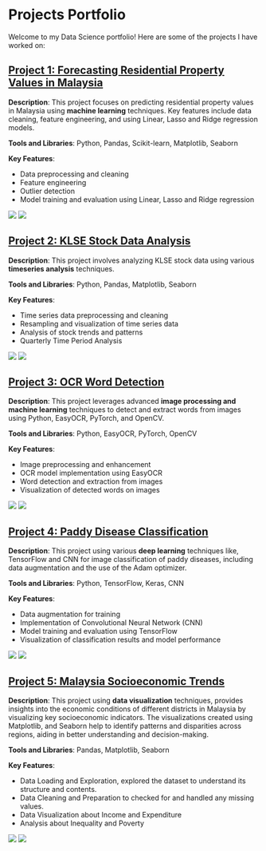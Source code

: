 # Projects Portfolio

Welcome to my Data Science portfolio! Here are some of the projects I have worked on:

## [Project 1: Forecasting Residential Property Values in Malaysia](https://github.com/naimzol/Forecasting-Property-Values-Machine-Learning)

**Description**: This project focuses on predicting residential property values in Malaysia using **machine learning** techniques. Key features include data cleaning, feature engineering, and using Linear, Lasso and Ridge regression models.

**Tools and Libraries**: Python, Pandas, Scikit-learn, Matplotlib, Seaborn

**Key Features**:
- Data preprocessing and cleaning
- Feature engineering
- Outlier detection
- Model training and evaluation using Linear, Lasso and Ridge regression

![](image/machine-learning/median%20price%20vs%20median%20psf.png)
![](image/machine-learning/Number%20of%20Project%20Based%20on%20State.png)

## [Project 2: KLSE Stock Data Analysis](https://github.com/naimzol/KLSE-Stock-Data-Analysis)

**Description**: This project involves analyzing KLSE stock data using various **timeseries analysis** techniques.

**Tools and Libraries**: Python, Pandas, Matplotlib, Seaborn

**Key Features**:
- Time series data preprocessing and cleaning
- Resampling and visualization of time series data
- Analysis of stock trends and patterns
- Quarterly Time Period Analysis

![](image/timeseries-analysis/Close%20Plot%20Graph.png)
![](image/timeseries-analysis/Quarterly%20Datetime%20Series%20Analysis.png)  

## [Project 3: OCR Word Detection](https://github.com/naimzol/OCR-Word-Detection)

**Description**: This project leverages advanced **image processing and machine learning** techniques to detect and extract words from images using Python, EasyOCR, PyTorch, and OpenCV.

**Tools and Libraries**: Python, EasyOCR, PyTorch, OpenCV

**Key Features**:
- Image preprocessing and enhancement
- OCR model implementation using EasyOCR
- Word detection and extraction from images
- Visualization of detected words on images

![](image/ocr-detection/stop-signs-eight-sides.jpg)
![](image/ocr-detection/stop.png)

## [Project 4: Paddy Disease Classification](https://github.com/naimzol/Paddy-Disease-Classification)

**Description**: This project using various **deep learning** techniques like, TensorFlow and CNN for image classification of paddy diseases, including data augmentation and the use of the Adam optimizer.

**Tools and Libraries**: Python, TensorFlow, Keras, CNN

**Key Features**:
- Data augmentation for training
- Implementation of Convolutional Neural Network (CNN)
- Model training and evaluation using TensorFlow
- Visualization of classification results and model performance

![](image/deep-learning/training-and-validation-accuracy.png)
![](image/deep-learning/Predicted%20Result%20vs%20Actual%20Result.png)

## [Project 5: Malaysia Socioeconomic Trends](https://github.com/naimzol/Malaysia-Socioeconomic-Trends-Data-Visualization)

**Description**: This project using  **data visualization** techniques, provides insights into the economic conditions of different districts in Malaysia by visualizing key socioeconomic indicators. The visualizations created using Matplotlib, and Seaborn help to identify patterns and disparities across regions, aiding in better understanding and decision-making.

**Tools and Libraries**: Pandas, Matplotlib, Seaborn

**Key Features**:
- Data Loading and Exploration, explored the dataset to understand its structure and contents.
- Data Cleaning and Preparation to checked for and handled any missing values.
- Data Visualization about Income and Expenditure
- Analysis about Inequality and Poverty

![](image/data-visualization/mean_income_vs_median_income.png)
![](image/data-visualization/poverty_rate_bystate.png)
